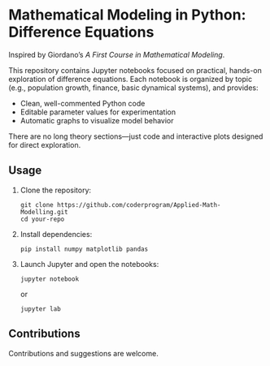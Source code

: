 # Mathematical Modeling in Python: Difference Equations

Inspired by Giordano’s *A First Course in Mathematical Modeling*.

This repository contains Jupyter notebooks focused on practical, hands-on exploration of difference equations. Each notebook is organized by topic (e.g., population growth, finance, basic dynamical systems), and provides:

- Clean, well-commented Python code
- Editable parameter values for experimentation
- Automatic graphs to visualize model behavior

There are no long theory sections—just code and interactive plots designed for direct exploration.

## Usage

1. Clone the repository:
    ```
    git clone https://github.com/coderprogram/Applied-Math-Modelling.git
    cd your-repo
    ```
2. Install dependencies:
    ```
    pip install numpy matplotlib pandas
    ```
3. Launch Jupyter and open the notebooks:
    ```
    jupyter notebook
    ```
    or
    ```
    jupyter lab
    ```

## Contributions

Contributions and suggestions are welcome.
